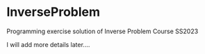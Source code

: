 # InverseProblem
Programming exercise solution of Inverse Problem Course SS2023

I will add more details later....
